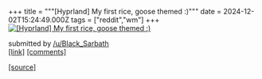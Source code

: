 +++
title = """[Hyprland] My first rice, goose themed :)"""
date = 2024-12-02T15:24:49.000Z
tags = ["reddit","wm"]
+++
[![[Hyprland] My first rice, goose themed :) ](https://b.thumbs.redditmedia.com/JIbegImml65RGxfj53siTyFK5wFojVuM0PUNyY-et3I.jpg "[Hyprland] My first rice, goose themed :) ")](https://www.reddit.com/r/unixporn/comments/1h4xfiv/hyprland_my_first_rice_goose_themed/)

submitted by [/u/Black\_Sarbath](https://www.reddit.com/user/Black_Sarbath)  
[\[link\]](https://www.reddit.com/gallery/1h4xfiv) [\[comments\]](https://www.reddit.com/r/unixporn/comments/1h4xfiv/hyprland_my_first_rice_goose_themed/)

[[source]](https://www.reddit.com/r/unixporn/comments/1h4xfiv/hyprland_my_first_rice_goose_themed/)
